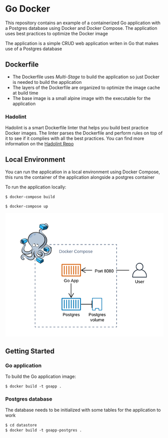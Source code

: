# Go Docker

This repository contains an example of a containerized Go application with a Postgres database using Docker and Docker Compose. The application uses best practices to optimize the Docker image

The application is a simple CRUD web application writen in Go that makes use of a Postgres database

## Dockerfile

- The Dockerfile uses *Multi-Stage* to build the application so just Docker is needed to build the application
- The layers of the Dockerfile are organized to optimize the image cache at build time
- The base image is a small alpine image with the executable for the application

### Hadolint

Hadolint is a smart Dockerfile linter that helps you build best practice Docker images. The linter parses the Dockerfile and perform rules on top of it to see if it complies with all the best practices.
You can find more information on the [Hadolint Repo](https://github.com/hadolint/hadolint)

## Local Environment

You can run the application in a local environment using Docker Compose, this runs the container of the application alongside a postgres container

To run the application locally:

```console
$ docker-compose build
```
```console
$ docker-compose up
```

![image](images/app.png)

## Getting Started

### Go application

To build the Go application image:

```console
$ docker build -t goapp .
```

### Postgres database

The database needs to be initialized with some tables for the application to work

```console
$ cd datastore
$ docker build -t goapp-postgres .
```
